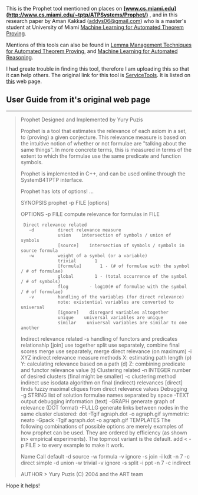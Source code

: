 This is the Prophet tool mentioned on places on **[www.cs.miami.edu](http://www.cs.miami.edu/~tptp/ATPSystems/Prophet/)** , and in this  research paper by Aman Kakkad (addys06@gmail.com) who is a master's student at University of Miami [Machine Learning for Automated Theorem Proving](http://scholarlyrepository.miami.edu/cgi/viewcontent.cgi?article=1222&context=oa_theses).

Mentions of this tools can also be found in [Lemma Management Techniques for Automated Theorem Proving](http://www.cs.miami.edu/home/geoff/Papers/Conference/2005_ZS05_IWIL-5-87-94.pdf), and [Machine Learning for Automated Reasoning](http://www.cs.miami.edu/home/geoff/ResearchProjects/ForStudents/MLAR.pdf).


I had greate trouble in finding this tool, therefore I am uploading this so that it can help others. The original link for this tool is [ServiceTools](http://www.cs.miami.edu/~tptp/ServiceTools.tgz). It is listed on [this](http://www.cs.miami.edu/~tptp/) web page.

## User Guide from it's original web page
---

>Prophet
>Designed and Implemented by Yury Puzis
>
>Prophet is a tool that estimates the relevance of each axiom in a set, to (proving) a given conjecture. This relevance measure is based on the intuitive notion of whether or not formulae are "talking about the same things". In more concrete terms, this is measured in terms of the extent to which the formulae use the same predicate and function symbols.
>
>Prophet is implemented in C++, and can be used online through the SystemB4TPTP interface.
>
>Prophet has lots of options! ...
>
>SYNOPSIS
>    prophet -p FILE [options]
>
>OPTIONS
>        -p FILE        compute relevance for formulas in FILE
>
>      Direct relevance related
>        -d         direct relevance measure
>                   union    intersection of symbols / union of symbols
>                   [source]    intersection of symbols / symbols in source formula
>        -w         weight of a symbol (or a variable)
>                   trivial       1
>                   [formula]       1 - (# of formulae with the symbol / # of formulae)
>                   global        1 - (total occurrence of the symbol / # of symbols)
>                   flog        - log10(# of formulae with the symbol / # of formulae)
>        -v         handling of the variables (for direct relevance)
>                   note: existential variables are converted to universal
>                   [ignore]    disregard variables altogether
>                   unique    universal variables are unique
>                   similar    universal variables are similar to one another
>
>	Indirect relevance related
>        	-s          handling of functors and predicates relationship
>        	          [join]    use together
>        	          split    use separately, combine final scores
>        	          merge    use separately, merge direct relevance (on maximum)
>          -i XYZ        indirect relevance measure methods
>         				X:         estimating path length (p)
>         				Y:         calculating relevance based on a path (d)
>         				Z:         combining predicate and functor relevance value (t)
> 	Clustering related
>   				-n INTEGER    number of desired clusters (final might be smaller)
>   				-c        clustering method
>     					indirect    use isodata algorithm on final (indirect) relevances
>     					[direct]    finds fuzzy maximal cliques from direct relevance values
>	Debugging  
>			-g STRING    list of solution formulae names separated by space
>			-TEXT        output debugging information (text)
>			-GRAPH        generate graph of relevance (DOT format)
>			-FULLG          generate links between nodes in the same cluster
>   					clustered: dot -Tgif agraph.dot -o agraph.gif
>   					symmetric: neato -Gpack -Tgif agraph.dot -o agraph.gif
>TEMPLATES
>    	The following combinations of possible options are merely examples of how prophet can be used. They are ordered by efficiency (as shown in> empirical experiments). The topmost variant is the default.
>     	add < -p FILE > to every example to make it work.
>
>Name            Call
>default         -d source -w formula -v ignore -s join -i kdt -n 7 -c direct
>simple          -d union -w trivial -v ignore -s split -i ppt -n 7 -c indirect
>
> AUTHOR                                                                                                                                                                                                                                             > Yury Puzis (C) 2004 and the ART team
>

Hope it helps!
